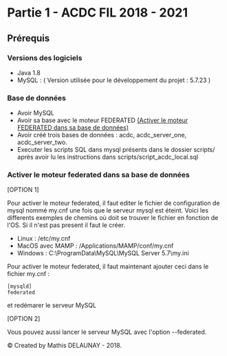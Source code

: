 # Partie 1 - ACDC FIL 2018 - 2021

## Prérequis

### Versions des logiciels 

* Java 1.8 
* MySQL : ( Version utilisée pour le développement du projet : 5.7.23 )

### Base de données

* Avoir MySQL
* Avoir sa base avec le moteur FEDERATED [(Activer le moteur FEDERATED dans sa base de données)](#db_federated)
* Avoir créé trois bases de données : acdc, acdc\_server\_one, acdc\_server\_two. 
* Executer les scripts SQL dans mysql présents dans le dossier scripts/ après avoir lu les instructions dans scripts/script\_acdc\_local.sql

### Activer le moteur federated dans sa base de données
<a name="db_federated"></a>
[OPTION 1]

Pour activer le moteur federated, il faut editer le fichier de configuration de mysql nommé my.cnf une fois que le serveur mysql est éteint. Voici les differents exemples de chemins où doit se trouver le fichier en fonction de l'OS. Si il n'est pas present il faut le créer.

* Linux : /etc/my.cnf
* MacOS avec MAMP : /Applications/MAMP/conf/my.cnf
* Windows : C:\ProgramData\MySQL\MySQL Server 5.7\my.ini

Pour activer le moteur federated, il faut maintenant ajouter ceci dans le fichier my.cnf : 

```
[mysqld]
federated
```
et redémarer le serveur MySQL

[OPTION 2] 

Vous pouvez aussi lancer le serveur MySQL avec l'option --federated. 



© Created by Mathis DELAUNAY - 2018.
